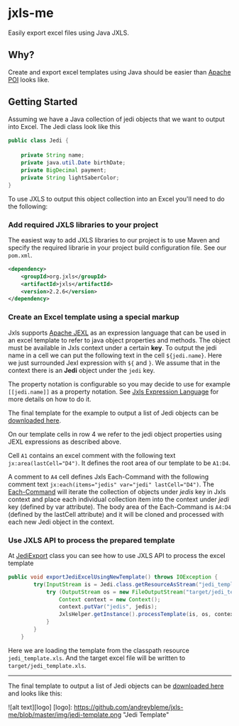 # jxls-me
Easily export excel files using Java JXLS.

## Why?
Create and export excel templates using Java should be easier than [Apache POI](https://poi.apache.org/) looks like.

## Getting Started
Assuming we have a Java collection of jedi objects that we want to output into Excel. The Jedi class look like this

```java
public class Jedi {

    private String name;
    private java.util.Date birthDate;
    private BigDecimal payment;
    private String lightSaberColor;
}
```

To use JXLS to output this object collection into an Excel you'll need to do the following:

### Add required JXLS libraries to your project

The easiest way to add JXLS libraries to our project is to use Maven and specify the required librarie in your project build configuration file.
See our `pom.xml`.

```xml
<dependency>
    <groupId>org.jxls</groupId>
    <artifactId>jxls</artifactId>
    <version>2.2.6</version>
</dependency>
```

### Create an Excel template using a special markup

Jxls supports [Apache JEXL](http://commons.apache.org/proper/commons-jexl/reference/syntax.html) as an expression language that can be used in an excel template to refer to java object properties and methods. The object must be available in Jxls context under a certain **key**. To output the jedi name in a cell we can put the following text in the cell `${jedi.name}`. Here we just surrounded Jexl expression with `${` and `}`. We assume that in the context there is an **Jedi** object under the `jedi` key.

The property notation is configurable so you may decide to use for example `[[jedi.name]]` as a property notation. See [Jxls Expression Language](http://jxls.sourceforge.net/reference/expression_language.html) for more details on how to do it.

The final template for the example to output a list of Jedi objects can be [downloaded here](https://www.dropbox.com/s/v7omwlne2zv0t4o/jedi_template.xls?dl=0).

On our template cells in row 4 we refer to the jedi object properties using JEXL expressions as described above.

Cell `A1` contains an excel comment with the following text `jx:area(lastCell="D4")`. It defines the root area of our template to be `A1:D4`.

A comment to `A4` cell defines Jxls Each-Command with the following comment text `jx:each(items="jedis" var="jedi" lastCell="D4")`. The [Each-Command](http://jxls.sourceforge.net/reference/each_command.html) will iterate the collection of objects under *jedis* key in Jxls context and place each individual collection item into the context under *jedi* key (defined by var attribute). The body area of the Each-Command is `A4:D4` (defined by the lastCell attribute) and it will be cloned and processed with each new Jedi object in the context.


### Use JXLS API to process the prepared template

At [JediExport](https://github.com/andreybleme/jxls-me/blob/master/src/main/java/br/com/jxls_me/excel/JediExport.java) class you can see  how to use JXLS API to process the excel template

```java
public void exportJediExcelUsingNewTemplate() throws IOException {
		try(InputStream is = Jedi.class.getResourceAsStream("jedi_template.xls")) {
			try (OutputStream os = new FileOutputStream("target/jedi_template.xls")) {
				Context context = new Context();
				context.putVar("jedis", jedis);
				JxlsHelper.getInstance().processTemplate(is, os, context);
			}
		}
	}
```

Here we are loading the template from the classpath resource `jedi_template.xls`. And the target excel file will be written to `target/jedi_template.xls`.

-----

The final template to output a list of Jedi objects can be [downloaded here](https://www.dropbox.com/s/v7omwlne2zv0t4o/jedi_template.xls?dl=0) and looks like this:

![alt text][logo]
[logo]: https://github.com/andreybleme/jxls-me/blob/master/img/jedi-template.png "Jedi Template"
